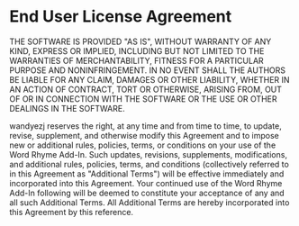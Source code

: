 # End User License Agreement

THE SOFTWARE IS PROVIDED "AS IS", WITHOUT WARRANTY OF ANY KIND,
EXPRESS OR IMPLIED, INCLUDING BUT NOT LIMITED TO THE WARRANTIES OF
MERCHANTABILITY, FITNESS FOR A PARTICULAR PURPOSE AND NONINFRINGEMENT.
IN NO EVENT SHALL THE AUTHORS BE LIABLE FOR ANY CLAIM, DAMAGES OR
OTHER LIABILITY, WHETHER IN AN ACTION OF CONTRACT, TORT OR OTHERWISE,
ARISING FROM, OUT OF OR IN CONNECTION WITH THE SOFTWARE OR THE USE OR
OTHER DEALINGS IN THE SOFTWARE.

wandyezj reserves the right, at any time and from time to time, to update, revise, supplement, and otherwise modify this Agreement and to impose new or additional rules, policies, terms, or conditions on your use of the Word Rhyme Add-In. Such updates, revisions, supplements, modifications, and additional rules, policies, terms, and conditions (collectively referred to in this Agreement as "Additional Terms") will be effective immediately and incorporated into this Agreement. Your continued use of the Word Rhyme Add-In following will be deemed to constitute your acceptance of any and all such Additional Terms. All Additional Terms are hereby incorporated into this Agreement by this reference.
